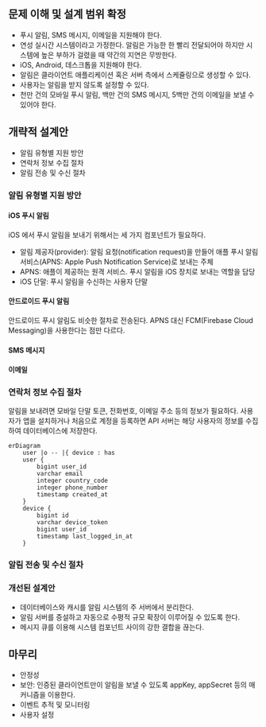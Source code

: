 ## 문제 이해 및 설계 범위 확정

- 푸시 알림, SMS 메시지, 이메일을 지원해야 한다.
- 연성 실시간 시스템이라고 가정한다. 알림은 가능한 한 빨리 전달되어야 하지만 시스템에 높은 부하가 걸렸을 때 약간의 지연은 무방한다.
- iOS, Android, 데스크톱을 지원해야 한다.
- 알림은 클라이언트 애플리케이션 혹은 서버 측에서 스케쥴링으로 생성할 수 있다.
- 사용자는 알림을 받지 않도록 설정할 수 있다.
- 천만 건의 모바일 푸시 알림, 백만 건의 SMS 메시지, 5백만 건의 이메일을 보낼 수 있어야 한다.

## 개략적 설계안

- 알림 유형별 지원 방안
- 연락처 정보 수집 절차
- 알림 전송 및 수신 절차

### 알림 유형별 지원 방안

#### iOS 푸시 알림

iOS 에서 푸시 알림을 보내기 위해서는 세 가지 컴포넌트가 필요하다.

- 알림 제공자(provider): 알림 요청(notification request)을 만들어 애플 푸시 알림 서비스(APNS: Apple Push Notification Service)로 보내는 주체
- APNS: 애플이 제공하는 원격 서비스. 푸시 알림을 iOS 장치로 보내는 역할을 담당
- iOS 단말: 푸시 알림을 수신하는 사용자 단말

#### 안드로이드 푸시 알림

안드로이드 푸시 알림도 비슷한 절차로 전송된다. APNS 대신 FCM(Firebase Cloud Messaging)을 사용한다는 점만 다르다.

#### SMS 메시지

#### 이메일

### 연락처 정보 수집 절차

알림을 보내려면 모바일 단말 토큰, 전화번호, 이메일 주소 등의 정보가 필요하다. 사용자가 앱을 설치하거나 처음으로 계정을 등록하면 API 서버는 해당 사용자의 정보를 수집하여 데이터베이스에 저장한다.

```mermaid
erDiagram
    user |o -- |{ device : has
    user {
        bigint user_id
        varchar email
        integer country_code
        integer phone_number
        timestamp created_at
    }
    device {
        bigint id
        varchar device_token
        bigint user_id
        timestamp last_logged_in_at
    }
```

### 알림 전송 및 수신 절차

### 개선된 설계안

- 데이터베이스와 캐시를 알림 시스템의 주 서버에서 분리한다.
- 알림 서버를 증설하고 자동으로 수평적 규모 확장이 이루어질 수 있도록 한다.
- 메시지 큐를 이용해 시스템 컴포넌트 사이의 강한 결합을 끊는다.

## 마무리

- 안정성
- 보안: 인증된 클라이언트만이 알림을 보낼 수 있도록 appKey, appSecret 등의 매커니즘을 이용한다.
- 이벤트 추적 및 모니터링
- 사용자 설정
